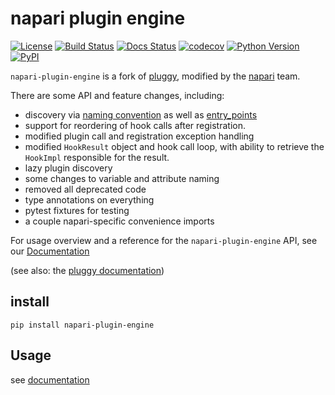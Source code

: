 # napari plugin engine

[![License](https://img.shields.io/pypi/l/napari-plugin-engine.svg?color=green)](https://github.com/napari/napari-plugin-engine/raw/master/LICENSE)
[![Build Status](https://travis-ci.com/napari/napari-plugin-engine.svg?branch=master)](https://travis-ci.com/napari/napari-plugin-engine)
[![Docs Status](https://readthedocs.org/projects/napari-plugin-engine/badge/?version=latest)](https://readthedocs.org/projects/napari_plugin_engine/)
[![codecov](https://codecov.io/gh/napari/napari/branch/master/graph/badge.svg)](https://codecov.io/gh/napari/napari)
[![Python Version](https://img.shields.io/pypi/pyversions/napari-plugin-engine.svg?color=green)](https://python.org)
[![PyPI](https://img.shields.io/pypi/v/napari-plugin-engine.svg?color=green)](https://pypi.org/project/napari-plugin-engine)

`napari-plugin-engine` is a fork of [pluggy](https://github.com/pytest-dev/pluggy),
modified by the [napari](https://github.com/napari/napari) team.

There are some API and feature changes, including:

- discovery via [naming
  convention](https://packaging.python.org/guides/creating-and-discovering-plugins/#using-naming-convention)
  as well as
  [entry_points](https://packaging.python.org/guides/creating-and-discovering-plugins/#using-package-metadata)
- support for reordering of hook calls after registration.
- modified plugin call and registration exception handling
- modified `HookResult` object and hook call loop, with ability to retrieve the
  `HookImpl` responsible for the result.
- lazy plugin discovery
- some changes to variable and attribute naming
- removed all deprecated code
- type annotations on everything
- pytest fixtures for testing
- a couple napari-specific convenience imports

For usage overview and a reference for the `napari-plugin-engine` API, see our
[Documentation](https://napari-plugin-engine.readthedocs.io/en/latest/)

(see also: the [pluggy documentation](https://pluggy.readthedocs.io/en/latest/))

## install

```shell
pip install napari-plugin-engine
```

## Usage

see [documentation](https://napari-plugin-engine.readthedocs.io/en/latest/usage.html)